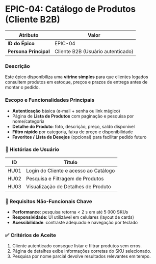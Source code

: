 # EPIC-04: Catálogo de Produtos (Cliente B2B)

| **Atributo**           | **Valor**            |
|------------------------|----------------------|
| **ID do Épico**        | EPIC-04             |
| **Persona Principal**  | Cliente B2B (Usuário autenticado) |

### Descrição
Este épico disponibiliza uma **vitrine simples** para que clientes logados consultem produtos em estoque, preços e prazos de entrega antes de montar o pedido.

### Escopo e Funcionalidades Principais
- **Autenticação** básica (e-mail + senha ou link mágico)  
- Página de **Lista de Produtos** com paginação e pesquisa por nome/categoria  
- **Detalhe do Produto**: foto, descrição, preço, saldo disponível  
- **Filtro rápido** por categoria, faixa de preço e disponibilidade  
- **Favoritos / Lista de Desejos** (opcional) para facilitar pedido futuro  

### 📜 Histórias de Usuário
| ID   | Título                                                    |
|------|-----------------------------------------------------------|
| HU01 | Login do Cliente e acesso ao Catálogo                     |
| HU02 | Pesquisa e Filtragem de Produtos                          |
| HU03 | Visualização de Detalhes de Produto                       |

### 🚀 Requisitos Não-Funcionais Chave
- **Performance**: pesquisa retorna < 2 s em até 5 000 SKUs  
- **Responsividade**: UI utilizável em celulares (layout de cards)  
- **Acessibilidade**: contraste adequado e navegação por teclado  

### ✅ Critérios de Aceite
1. Cliente autenticado consegue listar e filtrar produtos sem erros.  
2. Página de detalhes exibe informações corretas do SKU selecionado.  
3. Pesquisa por nome parcial devolve resultados relevantes em tempo.  
